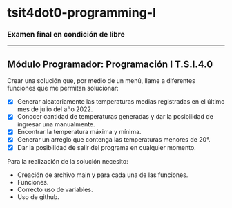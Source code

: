 # tsit4dot0-programming-I

### Examen final en condición de libre

---

## Módulo Programador: Programación I T.S.I.4.0

Crear una solución que, por medio de un menú, llame a diferentes funciones que me permitan solucionar:

- [x] Generar aleatoriamente las temperaturas medias registradas en el último mes de julio del año 2022.
- [x] Conocer cantidad de temperaturas generadas y dar la posibilidad de ingresar una manualmente.
- [x] Encontrar la temperatura máxima y mínima.
- [x] Generar un arreglo que contenga las temperaturas menores de 20°.
- [x] Dar la posibilidad de salir del programa en cualquier momento.

Para la realización de la solución necesito:

- Creación de archivo main y para cada una de las funciones.
- Funciones.
- Correcto uso de variables.
- Uso de github.

